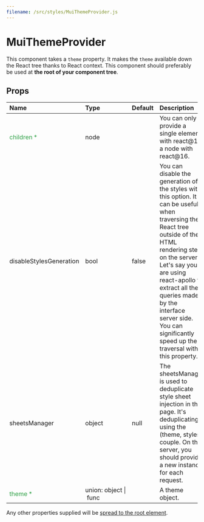```yaml
---
filename: /src/styles/MuiThemeProvider.js
---
```


<!--- This documentation is automatically generated, do not try to edit it. -->

# MuiThemeProvider

This component takes a `theme` property.
It makes the `theme` available down the React tree thanks to React context.
This component should preferably be used at **the root of your component tree**.

## Props

| Name | Type | Default | Description |
|:-----|:-----|:--------|:------------|
| <span style="color: #31a148">children *</span> | node |  | You can only provide a single element with react@15, a node with react@16. |
| disableStylesGeneration | bool | false | You can disable the generation of the styles with this option. It can be useful when traversing the React tree outside of the HTML rendering step on the server. Let's say you are using react-apollo to extract all the queries made by the interface server side. You can significantly speed up the traversal with this property. |
| sheetsManager | object | null | The sheetsManager is used to deduplicate style sheet injection in the page. It's deduplicating using the (theme, styles) couple. On the server, you should provide a new instance for each request. |
| <span style="color: #31a148">theme *</span> | union:&nbsp;object&nbsp;&#124;<br>&nbsp;func<br> |  | A theme object. |

Any other properties supplied will be [spread to the root element](/customization/api#spread).


